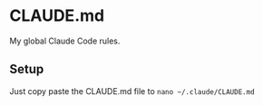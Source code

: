 # CLAUDE.md
My global Claude Code rules. 

## Setup
Just copy paste the CLAUDE.md file to `nano ~/.claude/CLAUDE.md`


